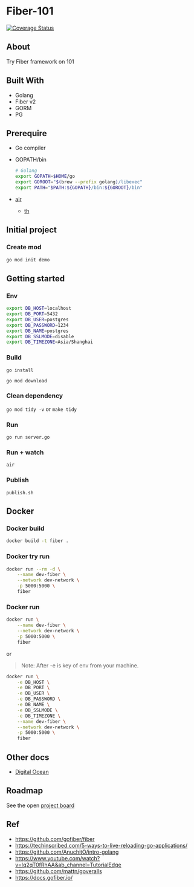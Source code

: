 # Fiber-101

[![Coverage Status](https://coveralls.io/repos/github/panachainy/fiber-101/badge.svg)](https://coveralls.io/github/panachainy/fiber-101)

## About

Try Fiber framework on 101

## Built With

- Golang
- Fiber v2
- GORM
- PG

## Prerequire

- Go compiler
- GOPATH/bin

    ```sh
    # Golang
    export GOPATH=$HOME/go
    export GOROOT="$(brew --prefix golang)/libexec"
    export PATH="$PATH:${GOPATH}/bin:${GOROOT}/bin"
    ```

- [air](https://github.com/cosmtrek/air)
    * [th](https://www.somkiat.cc/golang-live-reload/)

## Initial project

### Create mod

```sh
go mod init demo
```

## Getting started

### Env

```sh
export DB_HOST=localhost
export DB_PORT=5432
export DB_USER=postgres
export DB_PASSWORD=1234
export DB_NAME=postgres
export DB_SSLMODE=disable
export DB_TIMEZONE=Asia/Shanghai
```

### Build

`go install`

`go mod download`

### Clean dependency

`go mod tidy -v` or `make tidy`

### Run

`go run server.go`

### Run + watch

`air`

### Publish

`publish.sh`

## Docker

### Docker build

```sh
docker build -t fiber .
```

### Docker try run

```sh
docker run --rm -d \
    --name dev-fiber \
    --network dev-network \
    -p 5000:5000 \
    fiber
```

### Docker run

```sh
docker run \
    --name dev-fiber \
    --network dev-network \
    -p 5000:5000 \
    fiber
```

or

> Note: After -e is key of env from your machine.

```sh
docker run \
    -e DB_HOST \
    -e DB_PORT \
    -e DB_USER \
    -e DB_PASSWORD \
    -e DB_NAME \
    -e DB_SSLMODE \
    -e DB_TIMEZONE \
    --name dev-fiber \
    --network dev-network \
    -p 5000:5000 \
    fiber
```

## Other docs

- [Digital Ocean](docs/digital-ocean.md)

## Roadmap

See the open [project board](https://github.com/panachainy/fiber-101/projects/1)

## Ref

* https://github.com/gofiber/fiber
* https://techinscribed.com/5-ways-to-live-reloading-go-applications/
* https://github.com/AnuchitO/intro-golang
* https://www.youtube.com/watch?v=Iq2qT0fRhAA&ab_channel=TutorialEdge
* https://github.com/mattn/goveralls
* https://docs.gofiber.io/
